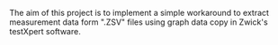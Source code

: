 The aim of this project is to implement a simple workaround to extract measurement data form ".ZSV" files using graph data copy in Zwick's testXpert software.
